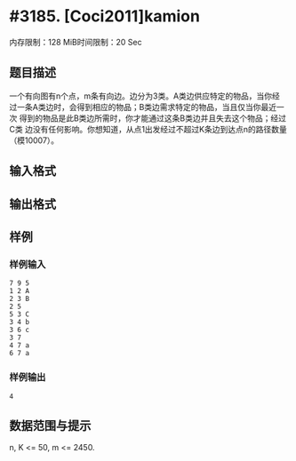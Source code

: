 # #3185. [Coci2011]kamion

内存限制：128 MiB时间限制：20 Sec

## 题目描述

一个有向图有n个点，m条有向边。边分为3类。A类边供应特定的物品，当你经
过一条A类边时，会得到相应的物品；B类边需求特定的物品，当且仅当你最近一次
得到的物品是此B类边所需时，你才能通过这条B类边并且失去这个物品；经过C类
边没有任何影响。你想知道，从点1出发经过不超过K条边到达点n的路径数量（模10007）。 
 

## 输入格式

## 输出格式

## 样例

### 样例输入

    
    7 9 5 
    1 2 A 
    2 3 B 
    2 5 
    5 3 C 
    3 4 b 
    3 6 c 
    3 7 
    4 7 a 
    6 7 a 
    

### 样例输出

    
    4
    

## 数据范围与提示

n, K <= 50, m <= 2450. 
